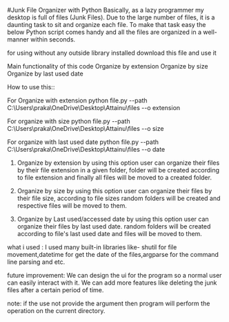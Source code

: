 #Junk File Organizer with Python
Basically, as a lazy programmer my desktop is full of files (Junk Files). Due to the large number of files, it is a daunting task to sit and organize each file. To make that task easy the below Python script comes handy and all the files are organized in a well-manner within seconds.

for using without any outside library installed download this file and use it



Main functionality of this code
    Organize by extension
    Organize by size
    Organize by last used date


How to use this::

For Organize with extension
python file.py --path C:\Users\praka\OneDrive\Desktop\Attainu\files --o extension 

For organize with size
python file.py --path C:\Users\praka\OneDrive\Desktop\Attainu\files --o size 

For organize with last used date
python file.py --path C:\Users\praka\OneDrive\Desktop\Attainu\files --o date 


1. Organize by extension
by using this option user can organize their files by their file extension in a given folder, folder will be created according to file extension and finally all files will be moved to a created folder.


2. Organize by size
by using this option user can organize their files by their file size, according to file sizes random folders will be created and respective files will be moved to them.


3. Organize by Last used/accessed date
by using this option user can organize their files by last used date. random folders will be created according to file's last used date and files will be moved to them.


what i used :
I used many built-in libraries like- shutil for file movement,datetime for get the date of the files,argparse for the command line parsing and etc.


future improvement:
We can design the ui for the program so a normal user can easily interact with it.
We can add more features like deleting the junk files after a certain period of time.


note: if the use not provide the argument then program will perform the operation on the current directory.
